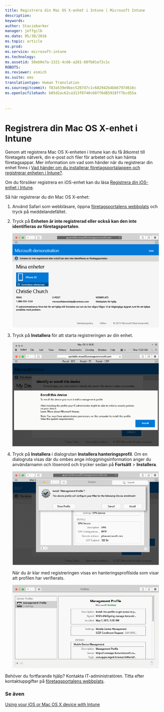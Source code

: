 ```yaml
---
title: Registrera din Mac OS X-enhet i Intune | Microsoft Intune
description: 
keywords: 
author: Staciebarker
manager: jeffgilb
ms.date: 05/30/2016
ms.topic: article
ms.prod: 
ms.service: microsoft-intune
ms.technology: 
ms.assetid: 58eb0e7a-1321-4c66-a281-88fb01e72c1c
ROBOTS: 
ms.reviewer: esmich
ms.suite: ems
translationtype: Human Translation
ms.sourcegitcommit: f83a539e9bec5207d7c1c682942b4bb6797d616c
ms.openlocfilehash: b85d2ac62ca313f0740c68ff6d85918ff7bcd55a


---
```



# Registrera din Mac OS X-enhet i Intune

Genom att registrera Mac OS X-enheten i Intune kan du få åtkomst till företagets nätverk, din e-post och filer för arbetet och kan hämta företagsappar. Mer information om vad som händer när du registrerar din enhet finns i [Vad händer om du installerar företagsportalappen och registrerar enheten i Intune?](what-happens-if-you-install-the-company-portal-app-and-enroll-your-device-in-intune-ios.md).

Om du försöker registrera en iOS-enhet kan du läsa [Registrera din iOS-enhet i Intune](enroll-your-device-in-intune-ios.md).


Så här registrerar du din Mac OS X-enhet:

1.  Använd Safari som webbläsare, öppna [företagsportalens webbplats](https://portal.manage.microsoft.com) och tryck på meddelandefältet.

2.  Tryck på **Enheten är inte registrerad eller också kan den inte identifieras av företagsportalen**.

    ![device-not-enrolled](./media/1-macosx-enroll-tap-enroll.png) 

3.  Tryck på **Installera** för att starta registreringen av din enhet.

    ![tap-install-to-enroll](./media/2-macosx-enroll--install-button.png) 

4.  Tryck på **Installera** i dialogrutan **Installera hanteringsprofil**. Om en dialogruta visas där du ombes ange inloggningsinformation anger du användarnamn och lösenord och trycker sedan på **Fortsätt** &gt; **Installera**.

    ![install-management-profile](./media/3-macosx-enroll-tap-install.png) 

    När du är klar med registreringen visas en hanteringsprofilsida som visar att profilen har verifierats.

    ![management-profile-verified](./media/4-macosx-enroll-done.png) 

Behöver du fortfarande hjälp? Kontakta IT-administratören. Titta efter kontaktuppgifter på [företagsportalens webbplats](http://portal.manage.microsoft.com).

### Se även
[Using your iOS or Mac OS X device with Intune](using-your-ios-or-mac-os-x-device-with-intune.md)


<!--HONumber=Jun16_HO4-->



